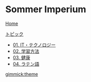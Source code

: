 # Sommer Imperium

[<i class="fas fa-home"></i> Home](index.md)

[トピック]()

* [01. IT・テクノロジー](./it/index.md)
* [02. 学習方法]()
* [03. 健康]()
* [04. ラテン語]()

[gimmick:theme](cosmo)